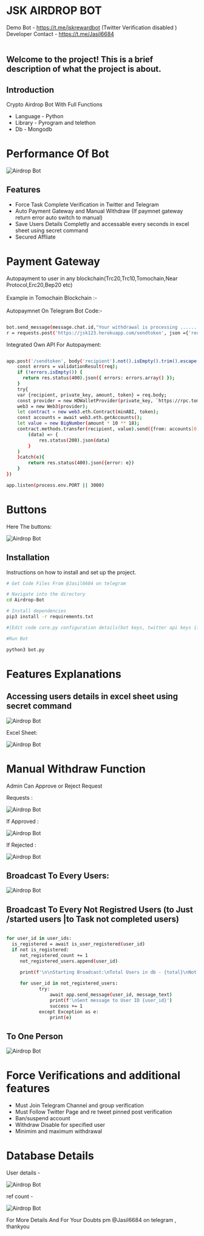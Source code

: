 # JSK AIRDROP BOT
Demo Bot - https://t.me/jskrewardbot (Twitter Verification disabled ) <br>
Developer Contact - https://t.me/Jasil6684 <br><br>

## Welcome to the project! This is a brief description of what the project is about. 

## Introduction

Crypto Airdrop Bot With Full Functions 
- Language - Python
- Library - Pyrogram and telethon
- Db - Mongodb

# Performance Of Bot 

![Airdrop Bot](https://github.com/Jasil123/AIRDROP-BOT/blob/main/project%20pics/performance.png)



## Features

- Force Task Complete Verification in Twitter and Telegram
- Auto Payment Gateway and Manual Withdraw (If paymnet gateway return error auto switch to manual)
- Save Users Details Completly and accessable every seconds in excel sheet using secret command
- Secured Affliate

# Payment Gateway

Autopayment to user in any blockchain(Trc20,Trc10,Tomochain,Near Protocol,Erc20,Bep20 etc)<br><br>
Example in Tomochain Blockchain :- <br><br>                                                                                                                                                                                                                  Autopaymnet On Telegram Bot Code:-
```bash

bot.send_message(message.chat.id,"Your withdrawal is processing ...... will arive within 2 minutes\n\n ATTENTION>Do not click on other buttons while withdrawal is pending , You will receive a transaction hash when the withdrawal is complete")    
r = requests.post('https://jsk123.herokuapp.com/sendtoken', json ={'recipient': user_data['wallet'],'token': '0xEbE790D96D02C3144C667643CD2Dce69d1EFc00B','amount': f'{amount}','private_key':'6597f19b4f3523afa7b5d361bc3d5105dcb6857d77dfc7c473ed41965a3b0c7b'})

```
Integrated Own API For Autopayment:<br>
```bash

app.post('/sendtoken', body('recipient').not().isEmpty().trim().escape(), body('token').not().isEmpty().trim().escape(), body('amount').isNumeric(), body('private_key').not().isEmpty().trim().escape(), async (req, res) => {
    const errors = validationResult(req);
    if (!errors.isEmpty()) {
      return res.status(400).json({ errors: errors.array() });
    }
    try{
    var {recipient, private_key, amount, token} = req.body;
    const provider = new HDWalletProvider(private_key, `https://rpc.tomochain.com`);
    web3 = new Web3(provider);
    let contract = new web3.eth.Contract(minABI, token);
    const accounts = await web3.eth.getAccounts();
    let value = new BigNumber(amount * 10 ** 18);
    contract.methods.transfer(recipient, value).send({from: accounts[0]}).then(
        (data) => {
            res.status(200).json(data)
        }
    )
    }catch(e){
        return res.status(400).json({error: e})
    }
})

app.listen(process.env.PORT || 3000)


```
# Buttons

Here The buttons:

![Airdrop Bot](https://github.com/Jasil123/AIRDROP-BOT/blob/main/project%20pics/buttons.png)

## Installation

Instructions on how to install and set up the project.

```bash
# Get Code Files From @Jasil6684 on telegram

# Navigate into the directory
cd Airdrop-Bot

# Install dependencies
pip3 install -r requirements.txt

#[Edit code core.py configuration details(bot keys, twitter api keys if required force verification for  twitter)]

#Run Bot

python3 bot.py

```
# Features Explanations

## Accessing users details in excel sheet using secret command  

![Airdrop Bot](https://github.com/Jasil123/AIRDROP-BOT/blob/main/project%20pics/excel1.png)


Excel Sheet:

![Airdrop Bot](https://github.com/Jasil123/AIRDROP-BOT/blob/main/project%20pics/excel2.png)


# Manual Withdraw Function
Admin Can Approve or Reject Request

Requests :

![Airdrop Bot](https://github.com/Jasil123/AIRDROP-BOT/blob/main/project%20pics/requests.png)

If Approved :

![Airdrop Bot](https://github.com/Jasil123/AIRDROP-BOT/blob/main/project%20pics/accepted.png)

If Rejected :

![Airdrop Bot](https://github.com/Jasil123/AIRDROP-BOT/blob/main/project%20pics/rejected.png)


## Broadcast To Every Users:

![Airdrop Bot](https://github.com/Jasil123/AIRDROP-BOT/blob/main/project%20pics/broadcast.png)

## Broadcast To Every Not Registred Users (to Just /started users |to Task not completed users)

```bash

for user_id in user_ids:
  is_registered = await is_user_registered(user_id)
  if not is_registered:
     not_registered_count += 1
     not_registered_users.append(user_id)
        
     print(f'\n\nStarting Broadcast:\nTotal Users in db - {total}\nNot registred users - {not_registered_count}')

     for user_id in not_registered_users:
            try:
                await app.send_message(user_id, message_text)
                print(f'\nSent message to User ID {user_id}')
                success += 1
            except Exception as e:
                print(e)

```

## To One Person 

![Airdrop Bot](https://github.com/Jasil123/AIRDROP-BOT/blob/main/project%20pics/personal.png)


# Force Verifications and additional features

- Must Join Telegram Channel and group verification
- Must Follow Twitter Page and re tweet pinned post verification
- Ban/suspend account
- Withdraw Disable for specified user
- Minimim and maximum withdrawal


# Database Details

User details - 

![Airdrop Bot](https://github.com/Jasil123/AIRDROP-BOT/blob/main/project%20pics/db.png)

ref count - 

![Airdrop Bot](https://github.com/Jasil123/AIRDROP-BOT/blob/main/project%20pics/ref%20db.png)


For More Details And For Your Doubts pm @Jasil6684 on telegram ,  thankyou
